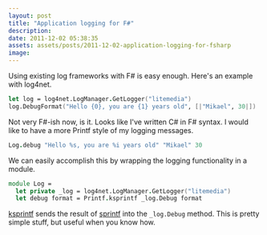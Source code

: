 ```yaml
---
layout: post
title: "Application logging for F#"
description:
date: 2011-12-02 05:38:35
assets: assets/posts/2011-12-02-application-logging-for-fsharp
image: 
---
```


Using existing log frameworks with F# is easy enough. Here's an example with log4net.

```fsharp
let log = log4net.LogManager.GetLogger("litemedia")
log.DebugFormat("Hello {0}, you are {1} years old", [|"Mikael", 30|])
```

Not very F#-ish now, is it. Looks like I've written C# in F# syntax. I would like to have a more Printf style of my logging messages.

```fsharp
Log.debug "Hello %s, you are %i years old" "Mikael" 30
```

We can easily accomplish this by wrapping the logging functionality in a module.

```fsharp
module Log =
  let private _log = log4net.LogManager.GetLogger("litemedia")
  let debug format = Printf.ksprintf _log.Debug format
```

[ksprintf](http://msdn.microsoft.com/en-us/library/ee370231.aspx) sends the result of [sprintf](http://msdn.microsoft.com/en-us/library/ee370455.aspx) into the `_log.Debug` method. This is pretty simple stuff, but useful when you know how.
